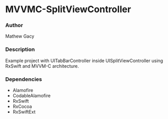 ﻿# MVVMC-SplitViewController

### Author
Mathew Gacy

### Description
Example project with UITabBarController inside UISplitViewController using RxSwift and MVVM-C architecture.

### Dependencies
- Alamofire
- CodableAlamofire
- RxSwift
- RxCocoa
- RxSwiftExt
